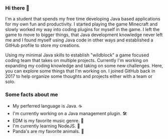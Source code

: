 ### Hi there 👋

I'm a student that spends my free time developing Java based applications for my own fun and productivity. I started playing the game Minecraft and slowly worked my way into coding plugins for myself in the game. I left the game to move to bigger things, that Java development knowledge never left me and I found myself using Java code in other ways and established a GitHub profile to store my creations.

Using my minimal Java skills to establish "wildblock" a game focused coding team that takes on multiple projects. Currently I'm working on expanding my coding knowledge and taking on some new challenges. Here, you can explore some things that I'm working on. I joined GitHub back in 2017 to help organize some thoughts and projects either with a team or solo.

### Some facts about me

* My perferred language is Java. ☕
* I'm currently working on a Java management plugin. 🛠️
* EDM is my favorite music genre. 🎵
* I'm currently learning NodeJS. 🌱
* Panda's are my favorite animals. 🐼

